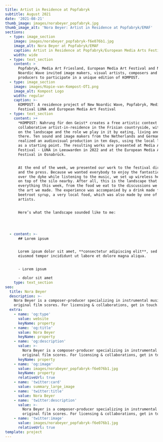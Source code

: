 ```yaml
---
title: Artist in Residence at Popfabryk
subtitle: August 2021
date: '2021-08-21'
thumb_image: images/norabeyer_popfabryk.jpg
thumb_image_alt: 'Nora Beyer: Artist in Residence at Popfabryk/EMAF'
sections:
  - type: image_section
    image: images/norabeyer_popfabryk-f6e076b1.jpg
    image_alt: Nora Beyer at Popfabryk/EMAF
    caption: Artist in Residence at Popfabryk/European Media Arts Festival
    width: wide
  - type: text_section
    content: >
      Popfabryk, Media Art Friesland, European Media Art Festival and New
      Noardic Wave invited image makers, visual artists, composers and music
      producers to participate in a unique edition of KOMPOST. 
  - type: image_section
    image: images/Kopie-van-Kompost-OT1.png
    image_alt: Kompost Logo
    width: regular
    caption: >-
      KOMPOST: A residence project of New Noardic Wave, Popfabryk, Media Art
      Festival LUNA and European Media Art Festival
  - type: text_section
    content: >+
      *KOMPOST: Nahrung für den Geist* creates a free artistic context for a
      collaborative artist-in-residence in the Frisian countryside, with a focus
      on the landscape and the role we play in it by eating, living and working
      there. Ten sound and image makers from the Netherlands and Germany jointly
      realized an audiovisual production in ten days, using the local landscape
      as a starting point. The resulting works are presented at Media Art
      Festival - LUNA in Leeuwarden in 2022 and at the European Media Art
      Festival in Osnabrück.


      At the end of the week, we presented our work to the festival directors
      and the press. Because we wanted everybody to enjoy the fantastic view
      over the dyke while listening to the music, we set up wireless headphones
      on top of the silo nearby. After all, this is the landscape that inspired
      everything this week, from the food we eat to the discussions we had to
      the art we made. The experience was accompanied by a drink made from
      beetroot syrup, a very local food, which was also made by one of the
      artists.


      Here’s what the landscape sounded like to me:




  - content: >-
      ## Lorem ipsum


      Lorem ipsum dolor sit amet, **consectetur adipiscing elit**, sed do
      eiusmod tempor incididunt ut labore et dolore magna aliqua.


      - Lorem ipsum

      - dolor sit amet
    type: text_section
seo:
  title: Nora Beyer
  description: >-
    Nora Beyer is a composer-producer specializing in instrumental music and
    original film scores. For licensing & collaborations, get in touch.
  extra:
    - name: 'og:type'
      value: website
      keyName: property
    - name: 'og:title'
      value: Nora Beyer
      keyName: property
    - name: 'og:description'
      value: >-
        Nora Beyer is a composer-producer specializing in instrumental music and
        original film scores. For licensing & collaborations, get in touch.
      keyName: property
    - name: 'og:image'
      value: images/norabeyer_popfabryk-f6e076b1.jpg
      keyName: property
      relativeUrl: true
    - name: 'twitter:card'
      value: summary_large_image
    - name: 'twitter:title'
      value: Nora Beyer
    - name: 'twitter:description'
      value: >-
        Nora Beyer is a composer-producer specializing in instrumental music and
        original film scores. For licensing & collaborations, get in touch.
    - name: 'twitter:image'
      value: images/norabeyer_popfabryk-f6e076b1.jpg
      relativeUrl: true
template: project
---
```

